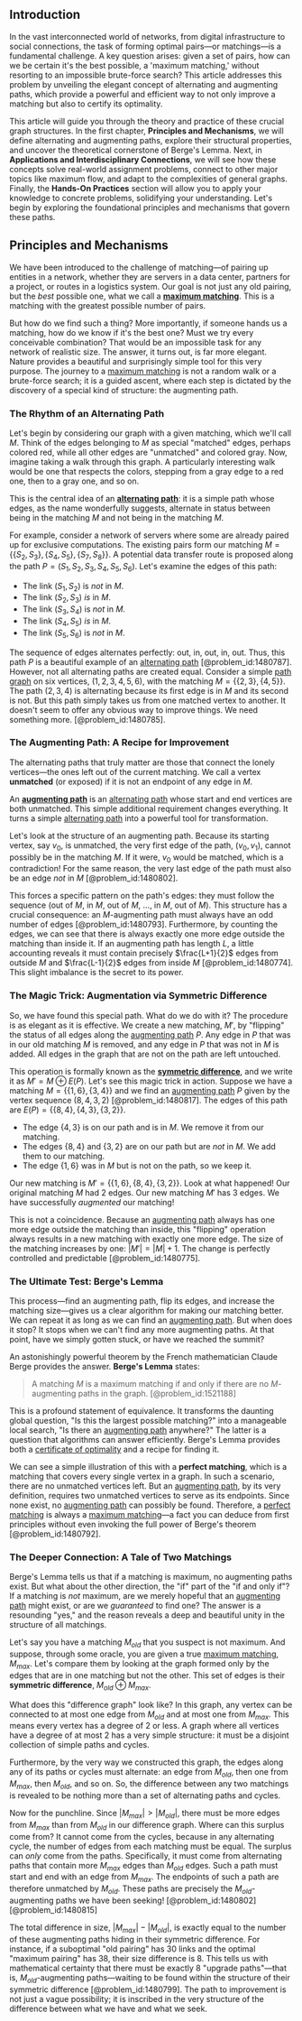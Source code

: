 ## Introduction
In the vast interconnected world of networks, from digital infrastructure to social connections, the task of forming optimal pairs—or matchings—is a fundamental challenge. A key question arises: given a set of pairs, how can we be certain it's the best possible, a 'maximum matching,' without resorting to an impossible brute-force search? This article addresses this problem by unveiling the elegant concept of alternating and augmenting paths, which provide a powerful and efficient way to not only improve a matching but also to certify its optimality.

This article will guide you through the theory and practice of these crucial graph structures. In the first chapter, **Principles and Mechanisms**, we will define alternating and augmenting paths, explore their structural properties, and uncover the theoretical cornerstone of Berge's Lemma. Next, in **Applications and Interdisciplinary Connections**, we will see how these concepts solve real-world assignment problems, connect to other major topics like maximum flow, and adapt to the complexities of general graphs. Finally, the **Hands-On Practices** section will allow you to apply your knowledge to concrete problems, solidifying your understanding. Let's begin by exploring the foundational principles and mechanisms that govern these paths.

## Principles and Mechanisms

We have been introduced to the challenge of matching—of pairing up entities in a network, whether they are servers in a data center, partners for a project, or routes in a logistics system. Our goal is not just any old pairing, but the *best* possible one, what we call a **[maximum matching](@article_id:268456)**. This is a matching with the greatest possible number of pairs.

But how do we find such a thing? More importantly, if someone hands us a matching, how do we know if it's the best one? Must we try every conceivable combination? That would be an impossible task for any network of realistic size. The answer, it turns out, is far more elegant. Nature provides a beautiful and surprisingly simple tool for this very purpose. The journey to a [maximum matching](@article_id:268456) is not a random walk or a brute-force search; it is a guided ascent, where each step is dictated by the discovery of a special kind of structure: the augmenting path.

### The Rhythm of an Alternating Path

Let's begin by considering our graph with a given matching, which we'll call $M$. Think of the edges belonging to $M$ as special "matched" edges, perhaps colored red, while all other edges are "unmatched" and colored gray. Now, imagine taking a walk through this graph. A particularly interesting walk would be one that respects the colors, stepping from a gray edge to a red one, then to a gray one, and so on.

This is the central idea of an **[alternating path](@article_id:262217)**: it is a simple path whose edges, as the name wonderfully suggests, alternate in status between being in the matching $M$ and not being in the matching $M$.

For example, consider a network of servers where some are already paired up for exclusive computations. The existing pairs form our matching $M = \{\{S_2, S_3\}, \{S_4, S_5\}, \{S_7, S_8\}\}$. A potential data transfer route is proposed along the path $P = (S_1, S_2, S_3, S_4, S_5, S_6)$. Let's examine the edges of this path:
- The link $(S_1, S_2)$ is *not* in $M$.
- The link $(S_2, S_3)$ *is* in $M$.
- The link $(S_3, S_4)$ is *not* in $M$.
- The link $(S_4, S_5)$ *is* in $M$.
- The link $(S_5, S_6)$ is *not* in $M$.

The sequence of edges alternates perfectly: out, in, out, in, out. Thus, this path $P$ is a beautiful example of an [alternating path](@article_id:262217) [@problem_id:1480787]. However, not all alternating paths are created equal. Consider a simple [path graph](@article_id:274105) on six vertices, $(1, 2, 3, 4, 5, 6)$, with the matching $M = \{\{2, 3\}, \{4, 5\}\}$. The path $(2, 3, 4)$ is alternating because its first edge is in $M$ and its second is not. But this path simply takes us from one matched vertex to another. It doesn't seem to offer any obvious way to improve things. We need something more. [@problem_id:1480785].

### The Augmenting Path: A Recipe for Improvement

The alternating paths that truly matter are those that connect the lonely vertices—the ones left out of the current matching. We call a vertex **unmatched** (or exposed) if it is not an endpoint of any edge in $M$.

An **[augmenting path](@article_id:271984)** is an [alternating path](@article_id:262217) whose start and end vertices are both unmatched. This simple additional requirement changes everything. It turns a simple [alternating path](@article_id:262217) into a powerful tool for transformation.

Let's look at the structure of an augmenting path. Because its starting vertex, say $v_0$, is unmatched, the very first edge of the path, $(v_0, v_1)$, cannot possibly be in the matching $M$. If it were, $v_0$ would be matched, which is a contradiction! For the same reason, the very last edge of the path must also be an edge *not* in $M$ [@problem_id:1480802].

This forces a specific pattern on the path's edges: they must follow the sequence (out of $M$, in $M$, out of $M$, ..., in $M$, out of $M$). This structure has a crucial consequence: an $M$-augmenting path must always have an odd number of edges [@problem_id:1480793]. Furthermore, by counting the edges, we can see that there is always exactly one more edge outside the matching than inside it. If an augmenting path has length $L$, a little accounting reveals it must contain precisely $\frac{L+1}{2}$ edges from outside $M$ and $\frac{L-1}{2}$ edges from inside $M$ [@problem_id:1480774]. This slight imbalance is the secret to its power.

### The Magic Trick: Augmentation via Symmetric Difference

So, we have found this special path. What do we do with it? The procedure is as elegant as it is effective. We create a new matching, $M'$, by "flipping" the status of all edges along the [augmenting path](@article_id:271984) $P$. Any edge in $P$ that was in our old matching $M$ is removed, and any edge in $P$ that was not in $M$ is added. All edges in the graph that are not on the path are left untouched.

This operation is formally known as the **[symmetric difference](@article_id:155770)**, and we write it as $M' = M \oplus E(P)$. Let's see this magic trick in action. Suppose we have a matching $M = \{\{1, 6\}, \{3, 4\}\}$ and we find an [augmenting path](@article_id:271984) $P$ given by the vertex sequence $(8, 4, 3, 2)$ [@problem_id:1480817]. The edges of this path are $E(P) = \{\{8, 4\}, \{4, 3\}, \{3, 2\}\}$.
- The edge $\{4, 3\}$ is on our path and is in $M$. We remove it from our matching.
- The edges $\{8, 4\}$ and $\{3, 2\}$ are on our path but are *not* in $M$. We add them to our matching.
- The edge $\{1, 6\}$ was in $M$ but is not on the path, so we keep it.

Our new matching is $M' = \{\{1, 6\}, \{8, 4\}, \{3, 2\}\}$. Look at what happened! Our original matching $M$ had 2 edges. Our new matching $M'$ has 3 edges. We have successfully *augmented* our matching!

This is not a coincidence. Because an [augmenting path](@article_id:271984) always has one more edge outside the matching than inside, this "flipping" operation always results in a new matching with exactly one more edge. The size of the matching increases by one: $|M'| = |M| + 1$. The change is perfectly controlled and predictable [@problem_id:1480775].

### The Ultimate Test: Berge's Lemma

This process—find an augmenting path, flip its edges, and increase the matching size—gives us a clear algorithm for making our matching better. We can repeat it as long as we can find an [augmenting path](@article_id:271984). But when does it stop? It stops when we can't find any more augmenting paths. At that point, have we simply gotten stuck, or have we reached the summit?

An astonishingly powerful theorem by the French mathematician Claude Berge provides the answer. **Berge's Lemma** states:

> A matching $M$ is a maximum matching if and only if there are no $M$-augmenting paths in the graph. [@problem_id:1521188]

This is a profound statement of equivalence. It transforms the daunting global question, "Is this the largest possible matching?" into a manageable local search, "Is there an [augmenting path](@article_id:271984) anywhere?" The latter is a question that algorithms can answer efficiently. Berge's Lemma provides both a [certificate of optimality](@article_id:178311) and a recipe for finding it.

We can see a simple illustration of this with a **perfect matching**, which is a matching that covers every single vertex in a graph. In such a scenario, there are no unmatched vertices left. But an [augmenting path](@article_id:271984), by its very definition, requires two unmatched vertices to serve as its endpoints. Since none exist, no [augmenting path](@article_id:271984) can possibly be found. Therefore, a [perfect matching](@article_id:273422) is always a [maximum matching](@article_id:268456)—a fact you can deduce from first principles without even invoking the full power of Berge's theorem [@problem_id:1480792].

### The Deeper Connection: A Tale of Two Matchings

Berge's Lemma tells us that if a matching is maximum, no augmenting paths exist. But what about the other direction, the "if" part of the "if and only if"? If a matching is *not* maximum, are we merely hopeful that an [augmenting path](@article_id:271984) might exist, or are we *guaranteed* to find one? The answer is a resounding "yes," and the reason reveals a deep and beautiful unity in the structure of all matchings.

Let's say you have a matching $M_{old}$ that you suspect is not maximum. And suppose, through some oracle, you are given a true [maximum matching](@article_id:268456), $M_{max}$. Let's compare them by looking at the graph formed only by the edges that are in one matching but not the other. This set of edges is their **symmetric difference**, $M_{old} \oplus M_{max}$.

What does this "difference graph" look like? In this graph, any vertex can be connected to at most one edge from $M_{old}$ and at most one from $M_{max}$. This means every vertex has a degree of 2 or less. A graph where all vertices have a degree of at most 2 has a very simple structure: it must be a disjoint collection of simple paths and cycles.

Furthermore, by the very way we constructed this graph, the edges along any of its paths or cycles must alternate: an edge from $M_{old}$, then one from $M_{max}$, then $M_{old}$, and so on. So, the difference between any two matchings is revealed to be nothing more than a set of alternating paths and cycles.

Now for the punchline. Since $|M_{max}| > |M_{old}|$, there must be more edges from $M_{max}$ than from $M_{old}$ in our difference graph. Where can this surplus come from? It cannot come from the cycles, because in any alternating cycle, the number of edges from each matching must be equal. The surplus can *only* come from the paths. Specifically, it must come from alternating paths that contain more $M_{max}$ edges than $M_{old}$ edges. Such a path must start and end with an edge from $M_{max}$. The endpoints of such a path are therefore unmatched by $M_{old}$. These paths are precisely the $M_{old}$-augmenting paths we have been seeking! [@problem_id:1480802] [@problem_id:1480815]

The total difference in size, $|M_{max}| - |M_{old}|$, is exactly equal to the number of these augmenting paths hiding in their symmetric difference. For instance, if a suboptimal "old pairing" has 30 links and the optimal "maximum pairing" has 38, their size difference is 8. This tells us with mathematical certainty that there must be exactly 8 "upgrade paths"—that is, $M_{old}$-augmenting paths—waiting to be found within the structure of their symmetric difference [@problem_id:1480799]. The path to improvement is not just a vague possibility; it is inscribed in the very structure of the difference between what we have and what we seek.